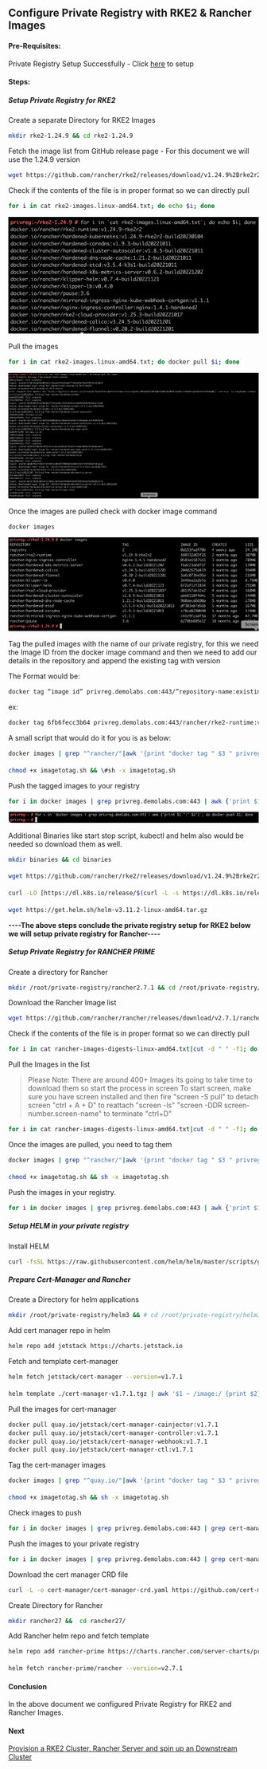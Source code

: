 ## Configure Private Registry with RKE2 & Rancher Images

#### Pre-Requisites:

Private Registry Setup Successfully - Click [here](./Document-1-Setup-Private-Registry.md) to setup

#### Steps:

##### Setup Private Registry for RKE2

Create a separate Directory for RKE2 Images

```bash
mkdir rke2-1.24.9 && cd rke2-1.24.9
```

Fetch the image list from GitHub release page - For this document we will use the 1.24.9 version

```bash
wget https://github.com/rancher/rke2/releases/download/v1.24.9%2Brke2r2/rke2-images.linux-amd64.txt
```

Check if the contents of the file is in proper format so we can directly pull

```bash
for i in cat rke2-images.linux-amd64.txt; do echo $i; done
```

![image-20230324120100806](./images/image-20230324120100806.png) 

Pull the images

```bash
for i in cat rke2-images.linux-amd64.txt; do docker pull $i; done
```

![image-20230324120305710](./images/image-20230324120305710.png) 

Once the images are pulled check with docker image command

```bash
docker images
```

![image-20230324120413083](./images/image-20230324120413083.png) 

Tag the pulled images with the name of our private registry,  for this we need the Image ID from the docker image command and then we need to add our details in the repository and append the existing tag with version

The Format would be:

```bash
docker tag “image id” privreg.demolabs.com:443/”repository-name:existingtag”
```

ex: 

```bash
docker tag 6fb6fecc3b64 privreg.demolabs.com:443/rancher/rke2-runtime:v1.24.4-rke2r1
```

A small script that would do it for you is as below:

```bash
docker images | grep "^rancher/"|awk '{print "docker tag " $3 " privreg.demolabs.com:443/" $1 ":" $2}' >> imagetotag.sh

chmod +x imagetotag.sh && \#sh -x imagetotag.sh
```

Push the tagged images to your registry

```bash
for i in docker images | grep privreg.demolabs.com:443 | awk {'print $1 ":" $2'}; do docker push $i; done
```

![image-20230324121203749](./images/image-20230324121203749.png) 

Additional Binaries like start stop script,  kubectl and helm also would be needed so download them as well.

```bash
mkdir binaries && cd binaries

wget https://github.com/rancher/rke2/releases/download/v1.24.9%2Brke2r2/rke2.linux-amd64.tar.gz

curl -LO [https://dl.k8s.io/release/$(curl -L -s https://dl.k8s.io/release/stable.txt)/bin/linux/amd64/kubectl](https://dl.k8s.io/release/$(curl -L -s https:/dl.k8s.io/release/stable.txt)/bin/linux/amd64/kubectl)

wget https://get.helm.sh/helm-v3.11.2-linux-amd64.tar.gz
```

**----The above steps conclude the private registry setup for RKE2 below we will setup private registry for Rancher----**

##### Setup Private Registry for RANCHER PRIME

Create a directory for Rancher

```bash
mkdir /root/private-registry/rancher2.7.1 && cd /root/private-registry/rancher2.7.1
```

Download the Rancher Image list

```bash
wget https://github.com/rancher/rancher/releases/download/v2.7.1/rancher-images-digests-linux-amd64.txt
```

Check if the contents of the file is in proper format so we can directly pull

```bash
for i in cat rancher-images-digests-linux-amd64.txt|cut -d " " -f1; do echo $i; done
```

Pull the Images in the list

> Please Note: There are around 400+ Images its going to take time to download them so start the process in screen     To start screen, make sure you have screen installed and then fire "screen -S pull" to detach screen "ctrl + A + D" to reattach "screen -ls" "screen -DDR screen-number.screen-name" to terminate "ctrl+D"

```bash
for i in cat rancher-images-digests-linux-amd64.txt|cut -d " " -f1; do docker pull $i; done
```

Once the images are pulled, you need to tag them

```bash
docker images | grep "^rancher/"|awk '{print "docker tag " $3 " privreg.demolabs.com:443/" $1 ":" $2}' >> imagetotag.sh

chmod +x imagetotag.sh && sh -x imagetotag.sh
```

Push the images in your registry.

```bash
for i in docker images | grep privreg.demolabs.com:443 | awk {'print $1 ":" $2'}; do docker push $i; done
```

##### Setup HELM in your private registry

Install HELM

```bash
curl -fsSL https://raw.githubusercontent.com/helm/helm/master/scripts/get-helm-3 |bash
```

##### Prepare Cert-Manager and Rancher

Create a Directory for helm applications

```bash
mkdir /root/private-registry/helm3 && # cd /root/private-registry/helm3/
```

Add cert manager repo in helm

```bash
helm repo add jetstack https://charts.jetstack.io
```

Fetch and template cert-manager

```bash
helm fetch jetstack/cert-manager --version=v1.7.1

helm template ./cert-manager-v1.7.1.tgz | awk '$1 ~ /image:/ {print $2}' | sed s/\"//g > helm-images.txt
```

Pull the images for cert-manager

```bash
docker pull quay.io/jetstack/cert-manager-cainjector:v1.7.1
docker pull quay.io/jetstack/cert-manager-controller:v1.7.1
docker pull quay.io/jetstack/cert-manager-webhook:v1.7.1
docker pull quay.io/jetstack/cert-manager-ctl:v1.7.1
```

Tag the cert-manager images

```bash
docker images | grep "^quay.io/"|awk '{print "docker tag " $3 " privreg.demolabs.com:443/" $1 ":" $2}' >> imagetotag.sh

chmod +x imagetotag.sh && sh -x imagetotag.sh
```

Check images to push

```bash
for i in docker images | grep privreg.demolabs.com:443 | grep cert-manager | awk {'print $1 ":" $2'}; do echo $i; done
```

Push the images to your private registry

```bash
for i in docker images | grep privreg.demolabs.com:443 | grep cert-manager | awk {'print $1 ":" $2'}; do docker push $i; done
```

Download the cert manager CRD file

```bash
curl -L -o cert-manager/cert-manager-crd.yaml https://github.com/cert-manager/cert-manager/releases/download/v1.7.1/cert-manager.crds.yaml
```

Create Directory for Rancher

```bash
mkdir rancher27 &&  cd rancher27/
```

Add Rancher helm repo and fetch template

```bash
helm repo add rancher-prime https://charts.rancher.com/server-charts/prime

helm fetch rancher-prime/rancher --version=v2.7.1
```

#### Conclusion

In the above document we configured Private Registry for RKE2 and Rancher Images.

#### Next
[Provision a RKE2 Cluster, Rancher Server and spin up an Downstream Cluster](./Document-3-Provision-Airgap-RKE2-Rancher-Downstrstream-Cluster-using-Private-Registry.md)
